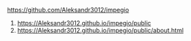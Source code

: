 <https://github.com/Aleksandr3012/impegio>
1. <https://Aleksandr3012.github.io/impegio/public>
1. <https://Aleksandr3012.github.io/impegio/public/about.html>